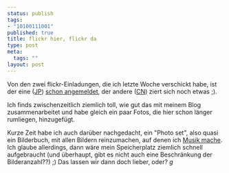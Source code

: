 ```yaml
--- 
status: publish
tags: 
- "10100111001"
published: true
title: flickr hier, flickr da
type: post
meta: 
  tags: ""
layout: post
---
```

Von den zwei flickr-Einladungen, die ich letzte Woche verschickt habe, ist der eine (<a href="http://blog.jeanpierre.de/">JP</a>) <a href="http://blog.jeanpierre.de/archives/2005/05/bin_auch_bei_fl.html">schon angemeldet</a>, der andere (<a href="http://www.chrisn.de/">CN</a>) ziert sich noch etwas ;).

Ich finds zwischenzeitlich ziemlich toll, wie gut das mit meinem Blog zusammenarbeitet und habe gleich ein paar Fotos, die hier schon länger rumliegen, hinzugefügt.

Kurze Zeit habe ich auch darüber nachgedacht, ein "Photo set", also quasi ein Bilderbuch, mit allen Bildern reinzumachen, auf denen ich <a href="http://fredericiana.de/archives/2005/05/05/ja-er-spielt-noch/">Musik mache</a>. Ich glaube allerdings, dann wäre mein Speicherplatz ziemlich schnell aufgebraucht (und überhaupt, gibt es nicht auch eine Beschränkung der Bilderanzahl??) ;) Das lassen wir dann doch lieber, oder? *g*
